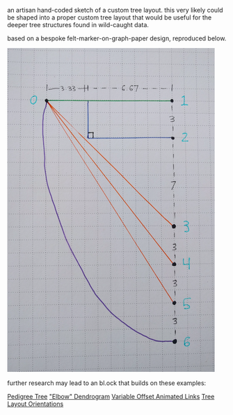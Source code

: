 an artisan hand-coded sketch of a custom tree layout.  this very likely could be shaped into a proper custom tree layout that would be useful for the deeper tree structures found in wild-caught data.

based on a bespoke felt-marker-on-graph-paper design, reproduced below.

![sketch](sketch.png)

further research may lead to an bl.ock that builds on these examples:

[Pedigree Tree](http://bl.ocks.org/mbostock/2966094)
["Elbow" Dendrogram](http://bl.ocks.org/mbostock/2429963)
[Variable Offset Animated Links](http://bl.ocks.org/emeeks/40c203e779dda7ba2b47)
[Tree Layout Orientations](http://bl.ocks.org/mbostock/3184089)
